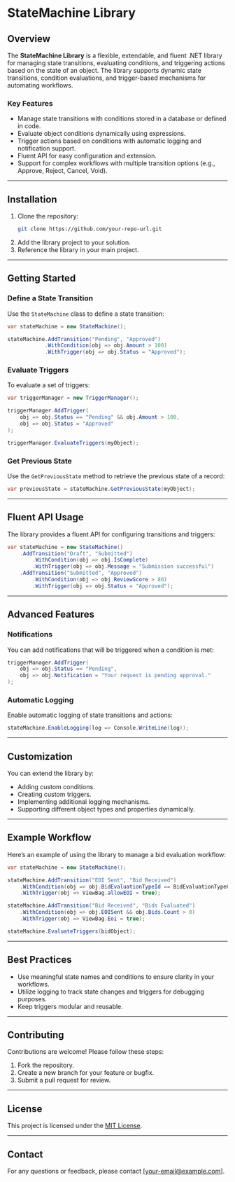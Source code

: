 # StateMachine Library

## Overview
The **StateMachine Library** is a flexible, extendable, and fluent .NET library for managing state transitions, evaluating conditions, and triggering actions based on the state of an object. The library supports dynamic state transitions, condition evaluations, and trigger-based mechanisms for automating workflows.

### Key Features
- Manage state transitions with conditions stored in a database or defined in code.
- Evaluate object conditions dynamically using expressions.
- Trigger actions based on conditions with automatic logging and notification support.
- Fluent API for easy configuration and extension.
- Support for complex workflows with multiple transition options (e.g., Approve, Reject, Cancel, Void).

---

## Installation
1. Clone the repository:
   ```bash
   git clone https://github.com/your-repo-url.git
   ```
2. Add the library project to your solution.
3. Reference the library in your main project.

---

## Getting Started
### Define a State Transition
Use the `StateMachine` class to define a state transition:
```csharp
var stateMachine = new StateMachine();

stateMachine.AddTransition("Pending", "Approved")
            .WithCondition(obj => obj.Amount > 100)
            .WithTrigger(obj => obj.Status = "Approved");
```

### Evaluate Triggers
To evaluate a set of triggers:
```csharp
var triggerManager = new TriggerManager();

triggerManager.AddTrigger(
    obj => obj.Status == "Pending" && obj.Amount > 100,
    obj => obj.Status = "Approved"
);

triggerManager.EvaluateTriggers(myObject);
```

### Get Previous State
Use the `GetPreviousState` method to retrieve the previous state of a record:
```csharp
var previousState = stateMachine.GetPreviousState(myObject);
```

---

## Fluent API Usage
The library provides a fluent API for configuring transitions and triggers:
```csharp
var stateMachine = new StateMachine()
    .AddTransition("Draft", "Submitted")
        .WithCondition(obj => obj.IsComplete)
        .WithTrigger(obj => obj.Message = "Submission successful")
    .AddTransition("Submitted", "Approved")
        .WithCondition(obj => obj.ReviewScore > 80)
        .WithTrigger(obj => obj.Status = "Approved");
```

---

## Advanced Features
### Notifications
You can add notifications that will be triggered when a condition is met:
```csharp
triggerManager.AddTrigger(
    obj => obj.Status == "Pending",
    obj => obj.Notification = "Your request is pending approval."
);
```

### Automatic Logging
Enable automatic logging of state transitions and actions:
```csharp
stateMachine.EnableLogging(log => Console.WriteLine(log));
```

---

## Customization
You can extend the library by:
- Adding custom conditions.
- Creating custom triggers.
- Implementing additional logging mechanisms.
- Supporting different object types and properties dynamically.

---

## Example Workflow
Here’s an example of using the library to manage a bid evaluation workflow:
```csharp
var stateMachine = new StateMachine();

stateMachine.AddTransition("EOI Sent", "Bid Received")
    .WithCondition(obj => obj.BidEvaluationTypeId == BidEvaluationTypeCodes.DIRECT_CONTRACTING)
    .WithTrigger(obj => ViewBag.allowEOI = true);

stateMachine.AddTransition("Bid Received", "Bids Evaluated")
    .WithCondition(obj => obj.EOISent && obj.Bids.Count > 0)
    .WithTrigger(obj => ViewBag.Eoi = true);

stateMachine.EvaluateTriggers(bidObject);
```

---

## Best Practices
- Use meaningful state names and conditions to ensure clarity in your workflows.
- Utilize logging to track state changes and triggers for debugging purposes.
- Keep triggers modular and reusable.

---

## Contributing
Contributions are welcome! Please follow these steps:
1. Fork the repository.
2. Create a new branch for your feature or bugfix.
3. Submit a pull request for review.

---

## License
This project is licensed under the [MIT License](LICENSE).

---

## Contact
For any questions or feedback, please contact [your-email@example.com].

